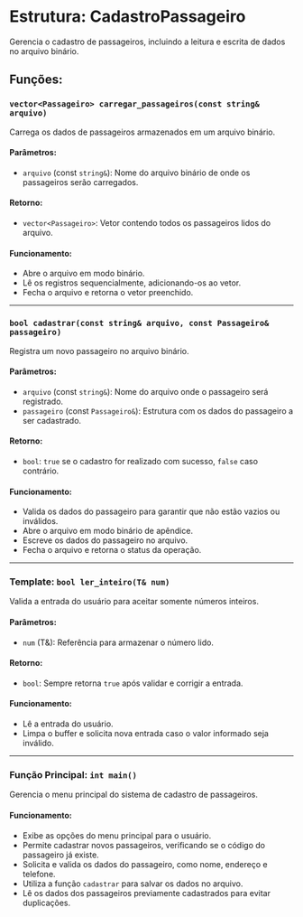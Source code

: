 # Estrutura: CadastroPassageiro

Gerencia o cadastro de passageiros, incluindo a leitura e escrita de dados no arquivo binário.

## Funções:

### `vector<Passageiro> carregar_passageiros(const string& arquivo)`
Carrega os dados de passageiros armazenados em um arquivo binário.

#### Parâmetros:
- `arquivo` (const `string&`): Nome do arquivo binário de onde os passageiros serão carregados.

#### Retorno:
- `vector<Passageiro>`: Vetor contendo todos os passageiros lidos do arquivo.

#### Funcionamento:
- Abre o arquivo em modo binário.
- Lê os registros sequencialmente, adicionando-os ao vetor.
- Fecha o arquivo e retorna o vetor preenchido.

---

### `bool cadastrar(const string& arquivo, const Passageiro& passageiro)`
Registra um novo passageiro no arquivo binário.

#### Parâmetros:
- `arquivo` (const `string&`): Nome do arquivo onde o passageiro será registrado.
- `passageiro` (const `Passageiro&`): Estrutura com os dados do passageiro a ser cadastrado.

#### Retorno:
- `bool`: `true` se o cadastro for realizado com sucesso, `false` caso contrário.

#### Funcionamento:
- Valida os dados do passageiro para garantir que não estão vazios ou inválidos.
- Abre o arquivo em modo binário de apêndice.
- Escreve os dados do passageiro no arquivo.
- Fecha o arquivo e retorna o status da operação.

---

### Template: `bool ler_inteiro(T& num)`
Valida a entrada do usuário para aceitar somente números inteiros.

#### Parâmetros:
- `num` (T&): Referência para armazenar o número lido.

#### Retorno:
- `bool`: Sempre retorna `true` após validar e corrigir a entrada.

#### Funcionamento:
- Lê a entrada do usuário.
- Limpa o buffer e solicita nova entrada caso o valor informado seja inválido.

---

### Função Principal: `int main()`
Gerencia o menu principal do sistema de cadastro de passageiros.

#### Funcionamento:
- Exibe as opções do menu principal para o usuário.
- Permite cadastrar novos passageiros, verificando se o código do passageiro já existe.
- Solicita e valida os dados do passageiro, como nome, endereço e telefone.
- Utiliza a função `cadastrar` para salvar os dados no arquivo.
- Lê os dados dos passageiros previamente cadastrados para evitar duplicações.
